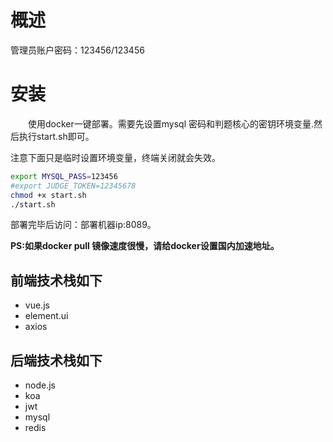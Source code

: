 # 概述

管理员账户密码：123456/123456

# 安装

&emsp;&emsp;使用docker一键部署。需要先设置mysql 密码和判题核心的密钥环境变量.然后执行start.sh即可。

注意下面只是临时设置环境变量，终端关闭就会失效。

```bash
export MYSQL_PASS=123456
#export JUDGE_TOKEN=12345678
chmod +x start.sh
./start.sh
```
部署完毕后访问：部署机器ip:8089。

**PS:如果docker pull 镜像速度很慢，请给docker设置国内加速地址。**

## 前端技术栈如下

- vue.js
- element.ui
- axios

## 后端技术栈如下

- node.js
- koa
- jwt
- mysql
- redis
